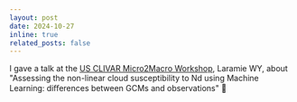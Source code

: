 ```yaml
---
layout: post
date: 2024-10-27
inline: true
related_posts: false
---
```


I gave a talk at the [US CLIVAR Micro2Macro Workshop](https://usclivar.org/meetings/micro2macro), Laramie WY, about "Assessing the non-linear cloud susceptibility to Nd using Machine Learning: diﬀerences between GCMs and observations" :microphone: 

